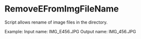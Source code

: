 # RemoveEFromImgFileName

Script allows rename of image files in the directory.

Example:
Input name: IMG_E456.JPG
Output name: IMG_456.JPG

